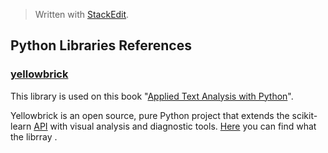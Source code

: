 


> Written with [StackEdit](https://stackedit.io/).

## Python Libraries References

### [yellowbrick](https://www.scikit-yb.org/en/latest/about.html)

This library is used on this book "[Applied Text Analysis with Python](https://www.amazon.com/Applied-Text-Analysis-Python-Language-Aware-ebook/dp/B07DNKHJL8/ref=sr_1_1?crid=1BJJ5JXU3WHPW&keywords=applied+text+analysis+with+python&qid=1551031889&s=gateway&sprefix=Applied+Text+%2Caps%2C132&sr=8-1)". 

Yellowbrick is an open source, pure Python project that extends the scikit-learn [API](http://scikit-learn.org/stable/modules/classes.html) with visual analysis and diagnostic tools. [Here](https://www.scikit-yb.org/en/latest/gallery.html) you can find what the librray . 
<!--stackedit_data:
eyJoaXN0b3J5IjpbMTU0Nzk0OTUwMV19
-->